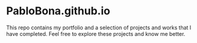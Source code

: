 # PabloBona.github.io
This repo contains my portfolio and a selection of projects and works that I have completed. Feel free to explore these projects and know me better.
